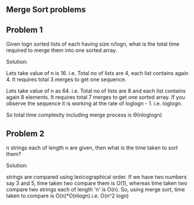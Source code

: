 Merge Sort problems
-------------------

Problem 1
---------
Given logn sorted lists of each having size n/logn, what is the total time required to merge them into one sorted array.

Solution:

Lets take value of n is 16. i.e. Total no of lists are 4, each list contains again 4. It requires total 3 merges to get one sequence.

Lets take value of n as 64. i.e. Total no of lists are 8 and each list contains again 8 elements. It requires total 7 merges to get one sorted array. If you observe the sequence it is working at the rate of loglogn - 1. i.e. loglogn.

So total time complexity including merge process is  ϴ(nloglogn)


Problem 2
---------
n strings each of length n are given, then what is the time taken to sort them?

Solution:

strings are compared using lexicographical order. If we have two numbers say 3 and 5, time taken two compare them is O(1), whereas time taken two compare two strings each of length 'n' is O(n). So, using merge sort, time taken to compare is O(n)*O(nlogn).i.e. O(n^2 logn)


